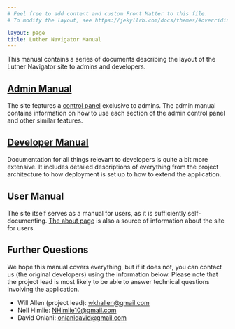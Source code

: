 ```yaml
---
# Feel free to add content and custom Front Matter to this file.
# To modify the layout, see https://jekyllrb.com/docs/themes/#overriding-theme-defaults

layout: page
title: Luther Navigator Manual
---
```


This manual contains a series of documents describing the layout of the Luther Navigator site to admins and developers.

## [Admin Manual](./admin)

The site features a [control panel](https://www.luthernavigator.com/admin) exclusive to admins. The admin manual contains information on how to use each section of the admin control panel and other similar features.

## [Developer Manual](./dev)

Documentation for all things relevant to developers is quite a bit more extensive. It includes detailed descriptions of everything from the project architecture to how deployment is set up to how to extend the application.

## User Manual

The site itself serves as a manual for users, as it is sufficiently self-documenting. [The about page](https://www.luthernavigator.com/about) is also a source of information about the site for users.

## Further Questions

We hope this manual covers everything, but if it does not, you can contact us (the original developers) using the information below. Please note that the project lead is most likely to be able to answer technical questions involving the application.

- Will Allen (project lead): [wkhallen@gmail.com](mailto:wkhallen@gmail.com)
- Nell Himlie: [NHimlie10@gmail.com](mailto:NHimlie10@gmail.com)
- David Oniani: [onianidavid@gmail.com](mailto:onianidavid@gmail.com)
